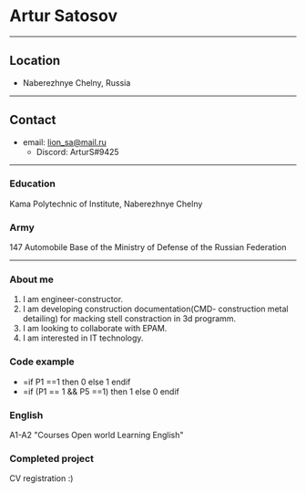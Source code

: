 #  Artur Satosov  #
***
## Location ##
- Naberezhnye Chelny, Russia
---
## Contact ##
* email: lion_sa@mail.ru
  * Discord: ArturS#9425
---
### Education ###
Kama Polytechnic of Institute, Naberezhnye Chelny
### Army ###
147 Automobile Base of the Ministry of Defense of the Russian Federation
___
### About me ###
1. I am engineer-constructor.
2. I am developing construction documentation(CMD- construction metal detailing) for macking stell constraction in 3d programm.
3. I am looking to collaborate with EPAM.
4. I am interested in IT technology.
### Code example ###
* =if P1 ==1 then 0 else 1 endif
* =if (P1 == 1 && P5 ==1) then 1 else 0 endif
### English ### 
A1-A2 
"Courses Open world Learning English"
### Completed project ###
CV registration :)
